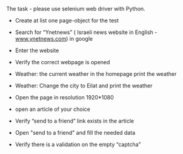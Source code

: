 The task - please use selenium web driver with Python.

- Create at list one page-object for the test

* Search for “Ynetnews” ( Israeli news website in English - www.ynetnews.com) in google

* Enter the website

* Verify the correct webpage is opened

* Weather: the current weather in the homepage print the weather

* Weather: Change the city to Eilat and print the weather

* Open the page in resolution 1920*1080

* open an article of your choice

* Verify “send to a friend” link exists in the article

* Open "send to a friend" and fill the needed data

* Verify there is a validation on the empty “captcha”
